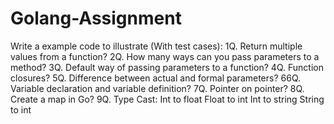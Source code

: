 # Golang-Assignment
Write a example code to illustrate (With test cases):
1Q. Return multiple values from a function?
2Q. How many ways can you pass parameters to a method?
3Q. Default way of passing parameters to a function?
4Q. Function closures?
5Q. Difference between actual and formal parameters?
66Q. Variable declaration and variable definition?
7Q. Pointer on pointer?
8Q. Create a map in Go?
9Q. Type Cast:
Int to float
Float to int
Int to string
String to int
